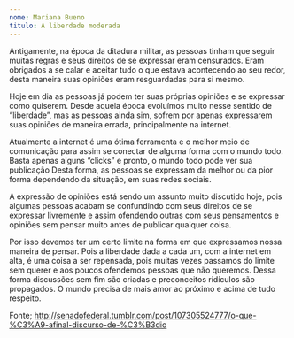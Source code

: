```yaml
---
nome: Mariana Bueno 
titulo: A liberdade moderada
---
```


Antigamente, na época da ditadura militar, as pessoas tinham que seguir muitas regras e seus direitos de se expressar eram censurados. Eram obrigados a se calar e aceitar tudo o que estava acontecendo ao seu redor, desta maneira suas opiniões eram resguardadas para si mesmo.

Hoje em dia as pessoas já podem ter suas próprias opiniões e se expressar como quiserem. Desde aquela época evoluímos muito nesse sentido de “liberdade”, mas as pessoas ainda sim, sofrem por apenas expressarem suas opiniões de maneira errada, principalmente na internet.

Atualmente a internet é uma ótima ferramenta e o melhor meio de comunicação para assim se conectar de alguma forma com o mundo todo. Basta apenas alguns “clicks” e pronto, o mundo todo pode ver sua publicação Desta forma, as pessoas se expressam da melhor ou da pior forma dependendo da situação, em suas redes sociais.

A expressão de opiniões está sendo um assunto muito discutido hoje, pois algumas pessoas acabam se confundindo com seus direitos de se expressar livremente e assim ofendendo outras com seus pensamentos e opiniões sem pensar muito antes de publicar qualquer coisa.

Por isso devemos ter um certo limite na forma em que expressamos nossa maneira de pensar. Pois a liberdade dada a cada um, com a internet em alta, é uma coisa a ser repensada, pois muitas vezes passamos do limite sem querer e aos poucos ofendemos pessoas que não queremos. Dessa forma  discussões sem fim  são criadas e preconceitos ridículos são propagados. O mundo precisa de mais amor ao próximo e acima de tudo respeito.


Fonte; http://senadofederal.tumblr.com/post/107305524777/o-que-%C3%A9-afinal-discurso-de-%C3%B3dio
